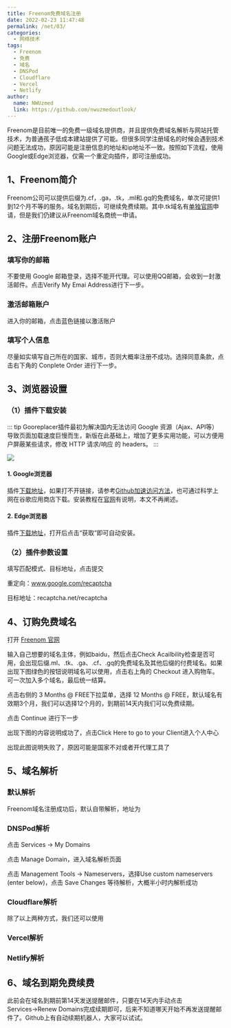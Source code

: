 ```yaml
---
title: Freenom免费域名注册
date: 2022-02-23 11:47:48
permalink: /net/03/
categories:
  - 网络技术
tags:
  - Freenom
  - 免费
  - 域名
  - DNSPod
  - Cloudflare
  - Vercel
  - Netlify
author:
  name: NWUzmed
  link: https://github.com/nwuzmedoutlook/
---
```


Freenom是目前唯一的免费一级域名提供商，并且提供免费域名解析与网站托管技术，为普通孩子低成本建站提供了可能。但很多同学注册域名的时候会遇到技术问题无法成功，原因可能是注册信息的地址和ip地址不一致。按照如下流程，使用Google或Edge浏览器，仅需一个重定向插件，即可注册成功。

<!-- more -->


## 1、Freenom简介

Freenom公司可以提供后缀为.cf，.ga，.tk，.ml和.gq的免费域名，单次可提供1到12个月不等的服务。域名到期后，可继续免费续期。其中.tk域名有[单独官网]()申请，但是我们仍建议从Freenom域名商统一申请。

## 2、注册Freenom账户

### 填写你的邮箱
不要使用 Google 邮箱登录，选择不能开代理。可以使用QQ邮箱，会收到一封激活邮件。点击Verify My Emai Address进行下一步。

### 激活邮箱账户
进入你的邮箱，点击蓝色链接以激活账户

### 填写个人信息
尽量如实填写自己所在的国家、城市，否则大概率注册不成功。选择同意条款，点击右下角的 Conplete Order 进行下一步。

## 3、浏览器设置

### （1）插件下载安装
::: tip
Gooreplacer插件最初为解决国内无法访问 Google 资源（Ajax、API等）导致页面加载速度巨慢而生，新版在此基础上，增加了更多实用功能，可以方便用户屏蔽某些请求，修改 HTTP 请求/响应 的 headers。
:::

![](https://s1.ax1x.com/2023/01/31/pS0pdIg.png)

#### 1. Google浏览器
插件[下载地址](https://github.com/jiacai2050/gooreplacer/releases)，如果打不开链接，请参考[Github加速访问方法](https://github.com/jiacai2050/gooreplacer)，也可通过科学上网在谷歌应用商店下载。安装教程在[官网](https://github.com/jiacai2050/gooreplacer)有说明，本文不再阐述。

#### 2. Edge浏览器
插件[下载地址](https://microsoftedge.microsoft.com/addons/search/Gooreplacer)，打开后点击“获取”即可自动安装。 

### （2）插件参数设置

填写匹配模式、目标地址，点击提交

重定向：www.google.com/recaptcha

目标地址：recaptcha.net/recaptcha

## 4、订购免费域名

打开 [Freenom 官网](https://www.freenom.com)

输入自己想要的域名主体，例如baidu，然后点击Check Acailbility检查是否可用，会出现后缀.ml、.tk、.ga、.cf、.gq的免费域名及其他后缀的付费域名。如果出现下图绿色的按钮说明域名可以使用，点击右上角的 Checkout 进入购物车。可一次加入多个域名，最后统一结算。

点击右侧的 3 Months @ FREE下拉菜单，选择 12 Months @ FREE，默认域名有效期3个月，我们可以选择12个月的，到期前14天内我们可以免费续期。

点击 Continue 进行下一步

出现下图的内容说明成功了，点击Click Here to go to your Client进入个人中心

出现此图说明失败了，原因可能是国家不对或者开代理工具了

## 5、域名解析

### 默认解析
Freenom域名注册成功后，默认自带解析，地址为

### DNSPod解析

点击 Services → My Domains

点击 Manage Domain，进入域名解析页面

点击 Management Tools → Nameservers，选择Use custom nameservers (enter below)，点击 Save Changes 等待解析，大概半小时内解析成功

### Cloudflare解析

除了以上两种方式，我们还可以使用

### Vercel解析

### Netlify解析

## 6、域名到期免费续费

此前会在域名到期前第14天发送提醒邮件，只要在14天内手动点击Services→Renew Domains完成续期即可，后来不知道哪天开始不再发送提醒邮件了。Github上有自动续期机器人，大家可以试试。
